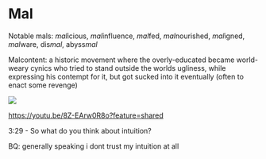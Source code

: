 # Mal

Notable mals: *mal*icious, *mal*influence, *mal*fed, *mal*nourished, *mal*igned, *mal*ware, dis*mal*, abyss*mal*

Malcontent: a historic movement where the overly-educated became world-weary cynics who tried to stand outside the worlds ugliness, while expressing his contempt for it, but got sucked into it eventually (often to enact some revenge)

<img src=/pix/newspaper-headline-extra-we-are-facked.avif>

https://youtu.be/8Z-EArw0R8o?feature=shared

3:29 - So what do you think about intuition?

BQ: generally speaking i dont trust  my intuition at all
